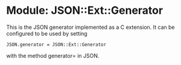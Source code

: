 # Module: JSON::Ext::Generator
    

This is the JSON generator implemented as a C extension. It can be configured
to be used by setting

    JSON.generator = JSON::Ext::Generator

with the method generator= in JSON.



